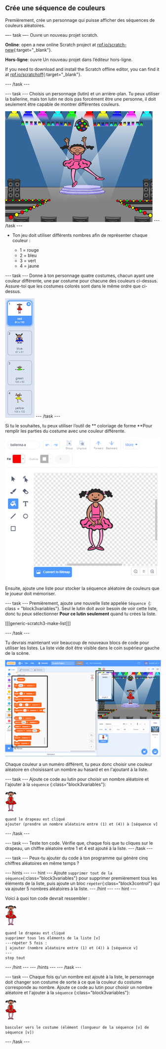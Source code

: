 ## Crée une séquence de couleurs

Premièrement, crée un personnage qui puisse afficher des séquences de couleurs aléatoires.

—- task —- Ouvre un nouveau projet scratch.

**Online**: open a new online Scratch project at [rpf.io/scratch-new](https://rpf.io/scratch-new){:target="_blank"}.

**Hors-ligne**: ouvre Un nouveau projet dans l’éditeur hors-ligne.

If you need to download and install the Scratch offline editor, you can find it at [rpf.io/scratchoff](https://rpf.io/scratchoff){:target="_blank"}.

\--- /task \---

\--- task \--- Choisis un personnage (lutin) et un arrière-plan. Tu peux utiliser la ballerine, mais ton lutin ne dois pas forcément être une personne, il doit seulement être capable de montrer différentes couleurs.

![capture d'écran](images/colour-sprite.png) \--- /task \---

+ Ton jeu doit utiliser différents nombres afin de représenter chaque couleur :
    
    + 1 = rouge
    + 2 = bleu
    + 3 = vert
    + 4 = jaune

\--- task \--- Donne à ton personnage quatre costumes, chacun ayant une couleur différente, une par costume pour chacune des couleurs ci-dessus. Assure-toi que les costumes colorés sont dans le même ordre que ci-dessus.

![capture d'écran](images/colour-costume.png) \--- /task \---

Si tu le souhaites, tu peux utiliser l’outil de ** coloriage de forme **Pour remplir les parties du costume avec une couleur différente.

![colorer une forme](images/color-a-shape.png)

Ensuite, ajoute une liste pour stocker la séquence aléatoire de couleurs que le joueur doit mémoriser.

\--- task \--- Premièrement, ajoute une nouvelle liste appelée `Séquence `{: class = "block3variables"}. Seul le lutin doit avoir besoin de voir cette liste, donc tu peux sélectionner **Pour ce lutin seulement** quand tu crées la liste.

[[[generic-scratch3-make-list]]]

\--- /task \---

Tu devrais maintenant voir beaucoup de nouveaux blocs de code pour utiliser les listes. La liste vide doit être visible dans le coin supérieur gauche de la scène.

![capture d'écran](images/colour-list-blocks-annotated.png)

Chaque couleur a un numéro différent, tu peux donc choisir une couleur aléatoire en choisissant un nombre au hasard et en l'ajoutant à la liste.

\--- task \--- Ajoute ce code au lutin pour choisir un nombre aléatoire et l'ajouter à la `séquence` {:class="block3variables"}:

![ballerine](images/ballerina.png)

```blocks3
quand le drapeau est cliqué
ajouter (prendre un nombre aléatoire entre (1) et (4)) à [séquence v]
```

\--- /task \---

\--- task \--- Teste ton code. Vérifie que, chaque fois que tu cliques sur le drapeau, un chiffre aléatoire entre 1 et 4 est ajouté à la liste. \--- /task \---

\--- task \--- Peux-tu ajouter du code à ton programme qui génère cinq chiffres aléatoires en même temps ?

\--- hints \--- \--- hint \--- Ajoute `supprimer tout de la séquence`{:class="block3variables"} pour supprimer premièrement tous les éléments de la liste, puis ajoute un bloc ` répéter `{:class="block3control"} qui va ajouter 5 nombres aléatoires à la liste. \--- /hint \--- \--- hint \---

Voici à quoi ton code devrait ressembler :

![ballerine](images/ballerina.png)

```blocks3
quand le drapeau est cliqué
supprimer tous les éléments de la liste [v]
---répéter 5 fois :
| ajouter (nombre aléatoire entre (1) et (4)) à [séquence v]
---
stop tout
```

\--- /hint \--- \--- /hints \--- \--- /task \---

\--- task \--- Chaque fois qu'un nombre est ajouté à la liste, le personnage doit changer son costume de sorte à ce que la couleur du costume corresponde au nombre. Ajoute ce code au lutin pour choisir un nombre aléatoire et l'ajouter à la `séquence` {:class="block3variables"}:

![ballerine](images/ballerina.png)

```blocks3
basculer vers le costume (élément (longueur de la séquence [v] de séquence [v])
```

\--- /task \---